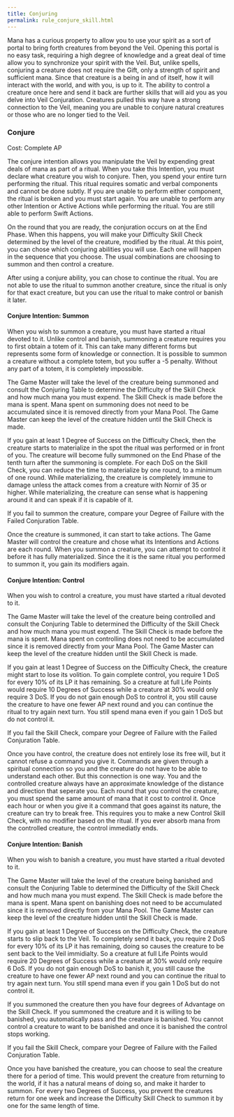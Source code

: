 ```yaml
---
title: Conjuring
permalink: rule_conjure_skill.html
---
```


Mana has a curious property to allow you to use your spirit as a sort of portal to bring forth creatures from beyond the Veil. Opening this portal is no easy task, requiring a high degree of knowledge and a great deal of time allow you to synchronize your spirit with the Veil. But, unlike spells, conjuring a creature does not require the Gift, only a strength of spirit and sufficient mana. Since that creature is a being in and of itself, how it will interact with the world, and with you, is up to it. The ability to control a creature once here and send it back are further skills that will aid you as you delve into Veil Conjuration. Creatures pulled this way have a strong connection to the Veil, meaning you are unable to conjure natural creatures or those who are no longer tied to the Veil.




### Conjure
Cost: Complete AP

The conjure intention allows you manipulate the Veil by expending great deals of mana as part of a ritual. When you take this Intention, you must declare what creature you wish to conjure. Then, you spend your entire turn performing the ritual. This ritual requires somatic and verbal components and cannot be done subtly. If you are unable to perform either component, the ritual is broken and you must start again. You are unable to perform any other Intention or Active Actions while performing the ritual. You are still able to perform Swift Actions. 

On the round that you are ready, the conjuration occurs on at the End Phase. When this happens, you will make your Difficulty Skill Check determined by the level of the creature, modified by the ritual. At this point, you can chose which conjuring abilities you will use. Each one will happen in the sequence that you choose. The usual combinations are choosing to summon and then control a creature. 

After using a conjure ability, you can chose to continue the ritual. You are not able to use the ritual to summon another creature, since the ritual is only for that exact creature, but you can use the ritual to make control or banish it later.

#### Conjure Intention: Summon 
When you wish to summon a creature, you must have started a ritual devoted to it. Unlike control and banish, summoning a creature requires you to first obtain a totem of it. This can take many different forms but represents some form of knowledge or connection. It is possible to summon a creature without a complete totem, but you suffer a -5 penalty. Without any part of a totem, it is completely impossible.

The Game Master will take the level of the creature being summoned and consult the Conjuring Table to determine the Difficulty of the Skill Check and how much mana you must expend. The Skill Check is made before the mana is spent. Mana spent on summoning does not need to be accumulated since it is removed directly from your Mana Pool. The Game Master can keep the level of the creature hidden until the Skill Check is made.

If you gain at least 1 Degree of Success on the Difficulty Check, then the creature starts to materialize in the spot the ritual was performed or in front of you. The creature will become fully summoned on the End Phase of the tenth turn after the summoning is complete. For each DoS on the Skill Check, you can reduce the time to materialize by one round, to a minimum of one round. While materializing, the creature is completely immune to damage unless the attack comes from a creature with Nornir of 35 or higher. While materializing, the creature can sense what is happening around it and can speak if it is capable of it.

If you fail to summon the creature, compare your Degree of Failure with the Failed Conjuration Table.

Once the creature is summoned, it can start to take actions. The Game Master will control the creature and chose what its Intentions and Actions are each round. When you summon a creature, you can attempt to control it before it has fully materialized. Since the it is the same ritual you performed to summon it, you gain its modifiers again.

#### Conjure Intention: Control 
When you wish to control a creature, you must have started a ritual devoted to it.

The Game Master will take the level of the creature being controlled and consult the Conjuring Table to determined the Difficulty of the Skill Check and how much mana you must expend. The Skill Check is made before the mana is spent. Mana spent on controlling does not need to be accumulated since it is removed directly from your Mana Pool. The Game Master can keep the level of the creature hidden until the Skill Check is made.

If you gain at least 1 Degree of Success on the Difficulty Check, the creature might start to lose its volition. To gain complete control, you require 1 DoS for every 10% of its LP it has remaining. So a creature at full Life Points would require 10 Degrees of Success while a creature at 30% would only require 3 DoS. If you do not gain enough DoS to control it, you still cause the creature to have one fewer AP next round and you can continue the ritual to try again next turn. You still spend mana even if you gain 1 DoS but do not control it.

If you fail the Skill Check, compare your Degree of Failure with the Failed Conjuration Table.

Once you have control, the creature does not entirely lose its free will, but it cannot refuse a command you give it. Commands are given through a spiritual connection so you and the creature do not have to be able to understand each other. But this connection is one way. You and the controlled creature always have an approximate knowledge of the distance and direction that seperate you. Each round that you control the creature, you must spend the same amount of mana that it cost to control it. Once each hour or when you give it a command that goes against its nature, the creature can try to break free. This requires you to make a new Control Skill Check, with no modifier based on the ritual. If you ever absorb mana from the controlled creature, the control immediatly ends. 

#### Conjure Intention: Banish
When you wish to banish a creature, you must have started a ritual devoted to it.

The Game Master will take the level of the creature being banished and consult the Conjuring Table to determined the Difficulty of the Skill Check and how much mana you must expend. The Skill Check is made before the mana is spent. Mana spent on banishing does not need to be accumulated since it is removed directly from your Mana Pool. The Game Master can keep the level of the creature hidden until the Skill Check is made.

If you gain at least 1 Degree of Success on the Difficulty Check, the creature starts to slip back to the Veil. To completely send it back, you require 2 DoS for every 10% of its LP it has remaining, doing so causes the creature to be sent back to the Veil immidialty. So a creature at full Life Points would require 20 Degrees of Success while a creature at 30% would only require 6 DoS. If you do not gain enough DoS to banish it, you still cause the creature to have one fewer AP next round and you can continue the ritual to try again next turn. You still spend mana even if you gain 1 DoS but do not control it.

If you summoned the creature then you have four degrees of Advantage on the Skill Check. If you summoned the creature and it is willing to be banished, you automatically pass and the creature is banished. You cannot control a creature to want to be banished and once it is banished the control stops working.

If you fail the Skill Check, compare your Degree of Failure with the Failed Conjuration Table.

Once you have banished the creature, you can choose to seal the creature there for a period of time. This would prevent the creature from returning to the world, if it has a natural means of doing so, and make it harder to summon. For every two Degrees of Success, you prevent the creatures return for one week and increase the Difficulty Skill Check to summon it by one for the same length of time.